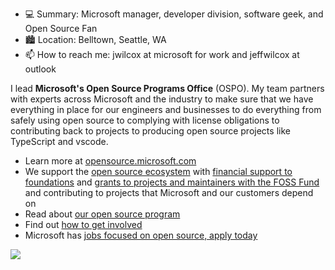 - 💻 Summary: Microsoft manager, developer division, software geek, and Open Source Fan
- 🏙 Location: Belltown, Seattle, WA
- 📫 How to reach me: jwilcox at microsoft for work and jeffwilcox at outlook
   
I lead **Microsoft's Open Source Programs Office** (OSPO). My team partners with experts
across Microsoft and the industry to make sure that we have everything in place
for our engineers and businesses to do everything from safely using open
source to complying with license obligations to contributing back to projects
to producing open source projects like TypeScript and vscode.

- Learn more at [opensource.microsoft.com](https://opensource.microsoft.com)
- We support the [open source ecosystem](https://opensource.microsoft.com/ecosystem) with
  [financial support to foundations](https://opensource.microsoft.com/ecosystem) and
  [grants to projects and maintainers with the FOSS Fund](https://aka.ms/microsoftfossfund) and
  contributing to projects that Microsoft and our customers depend on
- Read about [our open source program](https://opensource.microsoft.com/program/)
- Find out [how to get involved](https://opensource.microsoft.com/collaborate/)
- Microsoft has [jobs focused on open source, apply today](https://careers.microsoft.com/us/en/search-results?keywords=open%20source)

<a href="https://github.com/anuraghazra/github-readme-stats">
  <img align="center" src="https://github-readme-stats.vercel.app/api?username=jeffwilcox&show_icons=true&count_private=true" />
</a>
